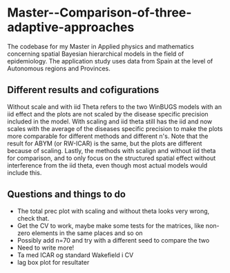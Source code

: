 # Master--Comparison-of-three-adaptive-approaches
The codebase for my Master in Applied physics and mathematics concerning spatial Bayesian hierarchical models in the field of epidemiology. The application study uses data from Spain at the level of Autonomous regions and Provinces.

## Different results and cofigurations
Without scale and with iid Theta refers to the two WinBUGS models with an iid effect and the plots are not scaled by the disease specific precision included in the model. With scaling and iid theta still has the iid and now scales with the average of the diseases specific precision to make the plots more comparable for different methods and different n's. Note that the result for ABYM (or RW-ICAR) is the same, but the plots are different because of scaling. Lastly, the methods with scalign and without iid theta for comparison, and to only focus on the structured spatial effect without interference from the iid theta, even though most actual models would include this.


## Questions and things to do

* The total prec plot with scaling and without theta looks very wrong, check that.
* Get the CV to work, maybe make some tests for the matrices, like non-zero elements in the same places and so on
* Possibly add n=70 and try with a different seed to compare the two
* Need to write more!
* Ta med ICAR og standard Wakefield i CV
* lag box plot for resultater
